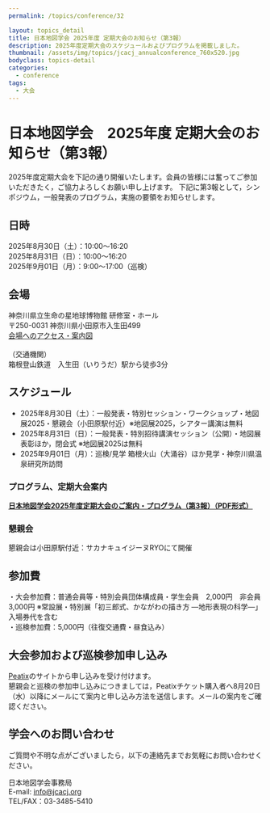 ```yaml
---
permalink: /topics/conference/32

layout: topics_detail
title: 日本地図学会 2025年度 定期大会のお知らせ（第3報）
description: 2025年度定期大会のスケジュールおよびプログラムを掲載しました。
thumbnail: /assets/img/topics/jcacj_annualconference_760x520.jpg
bodyclass: topics-detail
categories:
  - conference
tags:
  - 大会
---
```


# 日本地図学会　2025年度 定期大会のお知らせ（第3報）

2025年度定期大会を下記の通り開催いたします。会員の皆様には奮ってご参加いただきたく，ご協力よろしくお願い申し上げます。
下記に第3報として，シンポジウム，一般発表のプログラム，実施の要領をお知らせします。

## 日時
2025年8月30日（土）：10:00～16:20<br>
2025年8月31日（日）：10:00～16:20<br>
2025年9月01日（月）：9:00～17:00（巡検）

## 会場
神奈川県立生命の星地球博物館 研修室・ホール<br>
〒250-0031 神奈川県小田原市入生田499<br>
[会場へのアクセス・案内図](https://nh.kanagawa-museum.jp/www/contents/1001000000001/index.html)<br>
<br>
（交通機関）<br>
箱根登山鉄道　入生田（いりうだ）駅から徒歩3分<br>

## スケジュール
- 2025年8月30日（土）：一般発表・特別セッション・ワークショップ・地図展2025・懇親会（小田原駅付近）※地図展2025，シアター講演は無料
- 2025年8月31日（日）：一般発表・特別招待講演セッション（公開）・地図展表彰ほか，閉会式 ※地図展2025は無料
- 2025年9月01日（月）：巡検/見学 箱根火山（大涌谷）ほか見学・神奈川県温泉研究所訪問

### プログラム、定期大会案内
**[日本地図学会2025年度定期大会のご案内・プログラム（第3報）（PDF形式）](../../archive/file/program/2025Hakone_program_3rd.pdf)**<br>
<!--**[大会スケジュール（PDF形式）](../../archive/file/program/2024Tokyo_Schedule.pdf)<span style="color: red; ">※2024/8/14 スケジュールを変更しました</span>**<br>-->

### 懇親会
懇親会は小田原駅付近：サカナキュイジーヌRYOにて開催

## 参加費
・大会参加費：普通会員等・特別会員団体構成員・学生会員　2,000円　非会員　3,000円 ※常設展・特別展「初三郎式、かながわの描き方 —地形表現の科学—」 入場券代を含む<br>
・巡検参加費：5,000円（往復交通費・昼食込み）<br>

## 大会参加および巡検参加申し込み
 [Peatix](https://2025jcaodawara.peatix.com/view)のサイトから申し込みを受け付けます。<br>
懇親会と巡検の参加申し込みにつきましては，Peatixチケット購入者へ8月20日（水）以降にメールにて案内と申し込み方法を送信します。メールの案内をご確認ください。

## 学会へのお問い合わせ
ご質問や不明な点がございましたら，以下の連絡先までお気軽にお問い合わせください。

日本地図学会事務局<br>
E-mail: [info@jcacj.org](<mailto:info@jcacj.org>)<br>
TEL/FAX：03-3485-5410
